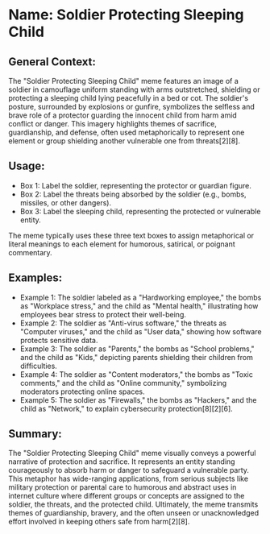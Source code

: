 # Name: Soldier Protecting Sleeping Child

## General Context:
The "Soldier Protecting Sleeping Child" meme features an image of a soldier in camouflage uniform standing with arms outstretched, shielding or protecting a sleeping child lying peacefully in a bed or cot. The soldier's posture, surrounded by explosions or gunfire, symbolizes the selfless and brave role of a protector guarding the innocent child from harm amid conflict or danger. This imagery highlights themes of sacrifice, guardianship, and defense, often used metaphorically to represent one element or group shielding another vulnerable one from threats[2][8].

## Usage:
* Box 1: Label the soldier, representing the protector or guardian figure.
* Box 2: Label the threats being absorbed by the soldier (e.g., bombs, missiles, or other dangers).
* Box 3: Label the sleeping child, representing the protected or vulnerable entity.

The meme typically uses these three text boxes to assign metaphorical or literal meanings to each element for humorous, satirical, or poignant commentary.

## Examples:
* Example 1: The soldier labeled as a "Hardworking employee," the bombs as "Workplace stress," and the child as "Mental health," illustrating how employees bear stress to protect their well-being.
* Example 2: The soldier as "Anti-virus software," the threats as "Computer viruses," and the child as "User data," showing how software protects sensitive data.
* Example 3: The soldier as "Parents," the bombs as "School problems," and the child as "Kids," depicting parents shielding their children from difficulties.
* Example 4: The soldier as "Content moderators," the bombs as "Toxic comments," and the child as "Online community," symbolizing moderators protecting online spaces.
* Example 5: The soldier as "Firewalls," the bombs as "Hackers," and the child as "Network," to explain cybersecurity protection[8][2][6].

## Summary:
The "Soldier Protecting Sleeping Child" meme visually conveys a powerful narrative of protection and sacrifice. It represents an entity standing courageously to absorb harm or danger to safeguard a vulnerable party. This metaphor has wide-ranging applications, from serious subjects like military protection or parental care to humorous and abstract uses in internet culture where different groups or concepts are assigned to the soldier, the threats, and the protected child. Ultimately, the meme transmits themes of guardianship, bravery, and the often unseen or unacknowledged effort involved in keeping others safe from harm[2][8].